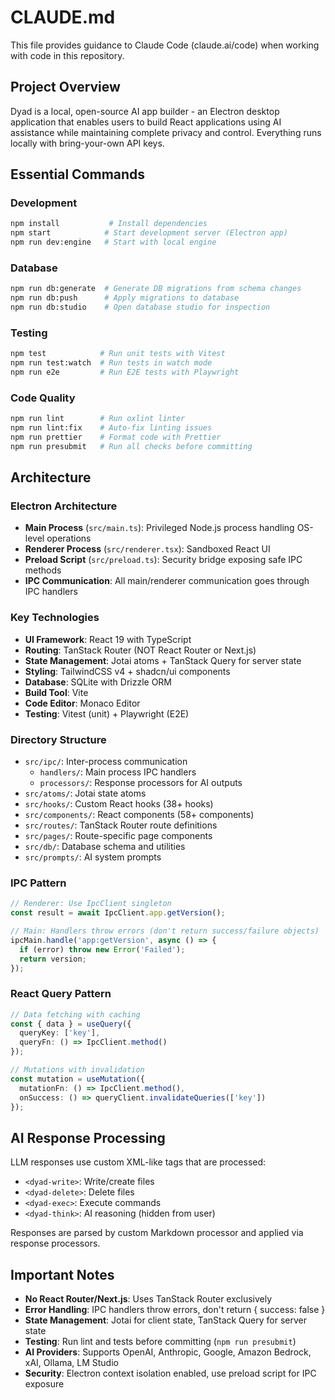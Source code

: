 # CLAUDE.md

This file provides guidance to Claude Code (claude.ai/code) when working with code in this repository.

## Project Overview

Dyad is a local, open-source AI app builder - an Electron desktop application that enables users to build React applications using AI assistance while maintaining complete privacy and control. Everything runs locally with bring-your-own API keys.

## Essential Commands

### Development
```bash
npm install           # Install dependencies
npm start            # Start development server (Electron app)
npm run dev:engine   # Start with local engine
```

### Database
```bash
npm run db:generate  # Generate DB migrations from schema changes
npm run db:push      # Apply migrations to database
npm run db:studio    # Open database studio for inspection
```

### Testing
```bash
npm test            # Run unit tests with Vitest
npm run test:watch  # Run tests in watch mode
npm run e2e         # Run E2E tests with Playwright
```

### Code Quality
```bash
npm run lint        # Run oxlint linter
npm run lint:fix    # Auto-fix linting issues
npm run prettier    # Format code with Prettier
npm run presubmit   # Run all checks before committing
```

## Architecture

### Electron Architecture
- **Main Process** (`src/main.ts`): Privileged Node.js process handling OS-level operations
- **Renderer Process** (`src/renderer.tsx`): Sandboxed React UI
- **Preload Script** (`src/preload.ts`): Security bridge exposing safe IPC methods
- **IPC Communication**: All main/renderer communication goes through IPC handlers

### Key Technologies
- **UI Framework**: React 19 with TypeScript
- **Routing**: TanStack Router (NOT React Router or Next.js)
- **State Management**: Jotai atoms + TanStack Query for server state
- **Styling**: TailwindCSS v4 + shadcn/ui components
- **Database**: SQLite with Drizzle ORM
- **Build Tool**: Vite
- **Code Editor**: Monaco Editor
- **Testing**: Vitest (unit) + Playwright (E2E)

### Directory Structure
- `src/ipc/`: Inter-process communication
  - `handlers/`: Main process IPC handlers
  - `processors/`: Response processors for AI outputs
- `src/atoms/`: Jotai state atoms
- `src/hooks/`: Custom React hooks (38+ hooks)
- `src/components/`: React components (58+ components)
- `src/routes/`: TanStack Router route definitions
- `src/pages/`: Route-specific page components
- `src/db/`: Database schema and utilities
- `src/prompts/`: AI system prompts

### IPC Pattern
```typescript
// Renderer: Use IpcClient singleton
const result = await IpcClient.app.getVersion();

// Main: Handlers throw errors (don't return success/failure objects)
ipcMain.handle('app:getVersion', async () => {
  if (error) throw new Error('Failed');
  return version;
});
```

### React Query Pattern
```typescript
// Data fetching with caching
const { data } = useQuery({
  queryKey: ['key'],
  queryFn: () => IpcClient.method()
});

// Mutations with invalidation
const mutation = useMutation({
  mutationFn: () => IpcClient.method(),
  onSuccess: () => queryClient.invalidateQueries(['key'])
});
```

## AI Response Processing

LLM responses use custom XML-like tags that are processed:
- `<dyad-write>`: Write/create files
- `<dyad-delete>`: Delete files
- `<dyad-exec>`: Execute commands
- `<dyad-think>`: AI reasoning (hidden from user)

Responses are parsed by custom Markdown processor and applied via response processors.

## Important Notes

- **No React Router/Next.js**: Uses TanStack Router exclusively
- **Error Handling**: IPC handlers throw errors, don't return { success: false }
- **State Management**: Jotai for client state, TanStack Query for server state
- **Testing**: Run lint and tests before committing (`npm run presubmit`)
- **AI Providers**: Supports OpenAI, Anthropic, Google, Amazon Bedrock, xAI, Ollama, LM Studio
- **Security**: Electron context isolation enabled, use preload script for IPC exposure